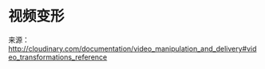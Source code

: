 # 视频变形

来源：http://cloudinary.com/documentation/video_manipulation_and_delivery#video_transformations_reference
